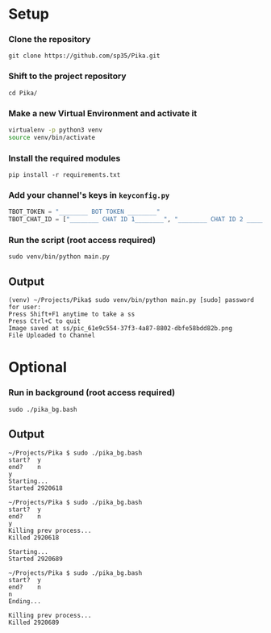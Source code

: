 # Setup

### Clone the repository
```git clone https://github.com/sp35/Pika.git```
### Shift to the project repository
```cd Pika/```

### Make a new Virtual Environment and activate it
```bash
virtualenv -p python3 venv
source venv/bin/activate
```

### Install the required modules
```pip install -r requirements.txt```

### Add your channel's keys in `keyconfig.py`
```python
TBOT_TOKEN = "________ BOT TOKEN ________"
TBOT_CHAT_ID = ["________ CHAT ID 1________", "________ CHAT ID 2 ________"]
```

### Run the script (root access required)
```sudo venv/bin/python main.py```

## Output
```
(venv) ~/Projects/Pika$ sudo venv/bin/python main.py [sudo] password for user: 
Press Shift+F1 anytime to take a ss
Press Ctrl+C to quit
Image saved at ss/pic_61e9c554-37f3-4a87-8802-dbfe58bdd82b.png
File Uploaded to Channel
```

# Optional
### Run in background (root access required)
```sudo ./pika_bg.bash```

## Output
```
~/Projects/Pika $ sudo ./pika_bg.bash
start?  y
end?    n
y
Starting...
Started 2920618
```
```
~/Projects/Pika $ sudo ./pika_bg.bash
start?  y
end?    n
y
Killing prev process...
Killed 2920618

Starting...
Started 2920689
```
```
~/Projects/Pika $ sudo ./pika_bg.bash
start?  y
end?    n
n
Ending...

Killing prev process...
Killed 2920689
```
